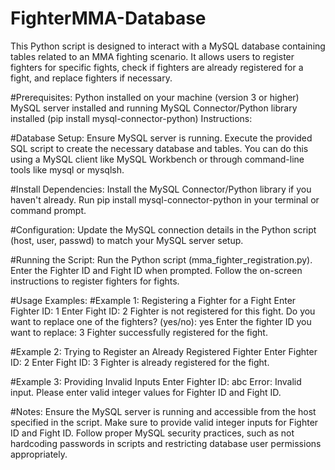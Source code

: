 # FighterMMA-Database
This Python script is designed to interact with a MySQL database containing tables related to an MMA fighting scenario. It allows users to register fighters for specific fights, check if fighters are already registered for a fight, and replace fighters if necessary.

#Prerequisites:
Python installed on your machine (version 3 or higher)
MySQL server installed and running
MySQL Connector/Python library installed (pip install mysql-connector-python)
Instructions:

#Database Setup:
Ensure MySQL server is running.
Execute the provided SQL script to create the necessary database and tables. You can do this using a MySQL client like MySQL Workbench or through command-line tools like mysql or mysqlsh.

#Install Dependencies:
Install the MySQL Connector/Python library if you haven't already. Run pip install mysql-connector-python in your terminal or command prompt.

#Configuration:
Update the MySQL connection details in the Python script (host, user, passwd) to match your MySQL server setup.

#Running the Script:
Run the Python script (mma_fighter_registration.py).
Enter the Fighter ID and Fight ID when prompted.
Follow the on-screen instructions to register fighters for fights.

#Usage Examples:
#Example 1: Registering a Fighter for a Fight
Enter Fighter ID: 1
Enter Fight ID: 2
Fighter is not registered for this fight. Do you want to replace one of the fighters? (yes/no): yes
Enter the fighter ID you want to replace: 3
Fighter successfully registered for the fight.

#Example 2: Trying to Register an Already Registered Fighter
Enter Fighter ID: 2
Enter Fight ID: 3
Fighter is already registered for the fight.

#Example 3: Providing Invalid Inputs
Enter Fighter ID: abc
Error: Invalid input. Please enter valid integer values for Fighter ID and Fight ID.

#Notes:
Ensure the MySQL server is running and accessible from the host specified in the script.
Make sure to provide valid integer inputs for Fighter ID and Fight ID.
Follow proper MySQL security practices, such as not hardcoding passwords in scripts and restricting database user permissions appropriately.
